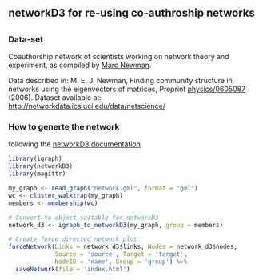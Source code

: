 ## networkD3 for re-using co-authroship networks

##
### Data-set 

Coauthorship network of scientists working on network theory and experiment, as compiled by [Marc Newman](http://www-personal.umich.edu/~mejn/).

Data described in: M. E. J. Newman, Finding community structure in networks using the eigenvectors of matrices, Preprint [physics/0605087](https://arxiv.org/abs/physics/0605087) (2006). Dataset available at: <http://networkdata.ics.uci.edu/data/netscience/>

### How to generte the network

following the [networkD3 documentation](http://christophergandrud.github.io/networkD3/)

```r
library(igraph)
library(networkD3)
library(magittr)

my_graph <- read_graph("network.gml", format = "gml")
wc <- cluster_walktrap(my_graph)
members <- membership(wc)

# Convert to object suitable for networkD3
network_d3 <- igraph_to_networkD3(my_graph, group = members)

# Create force directed network plot
forceNetwork(Links = network_d3$links, Nodes = network_d3$nodes, 
             Source = 'source', Target = 'target', 
             NodeID = 'name', Group = 'group') %>%
  saveNetwork(file = 'index.html')
```


